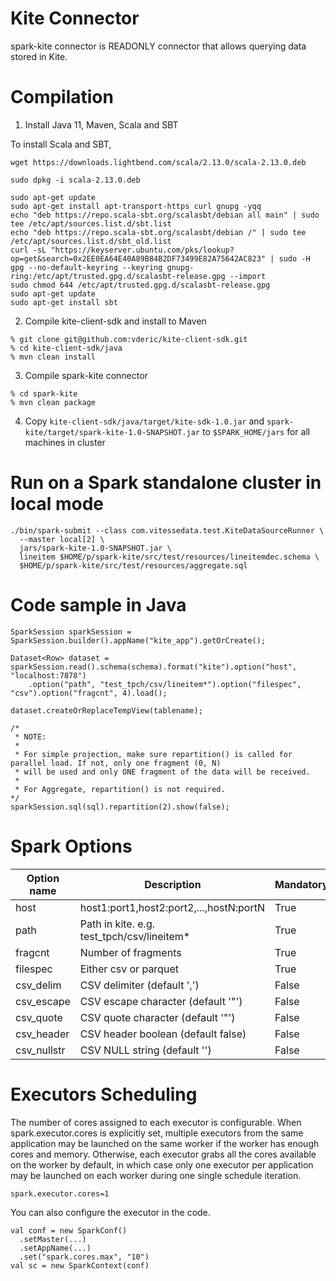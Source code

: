# Kite Connector

spark-kite connector is READONLY connector that allows querying data stored in Kite.

# Compilation

1. Install Java 11, Maven, Scala and SBT

To install Scala and SBT,

```
wget https://downloads.lightbend.com/scala/2.13.0/scala-2.13.0.deb

sudo dpkg -i scala-2.13.0.deb

sudo apt-get update
sudo apt-get install apt-transport-https curl gnupg -yqq
echo "deb https://repo.scala-sbt.org/scalasbt/debian all main" | sudo tee /etc/apt/sources.list.d/sbt.list
echo "deb https://repo.scala-sbt.org/scalasbt/debian /" | sudo tee /etc/apt/sources.list.d/sbt_old.list
curl -sL "https://keyserver.ubuntu.com/pks/lookup?op=get&search=0x2EE0EA64E40A89B84B2DF73499E82A75642AC823" | sudo -H gpg --no-default-keyring --keyring gnupg-ring:/etc/apt/trusted.gpg.d/scalasbt-release.gpg --import
sudo chmod 644 /etc/apt/trusted.gpg.d/scalasbt-release.gpg
sudo apt-get update
sudo apt-get install sbt
```

2. Compile kite-client-sdk and install to Maven

```
% git clone git@github.com:vderic/kite-client-sdk.git
% cd kite-client-sdk/java
% mvn clean install
```

3. Compile spark-kite connector

```
% cd spark-kite
% mvn clean package
```

4. Copy `kite-client-sdk/java/target/kite-sdk-1.0.jar` and `spark-kite/target/spark-kite-1.0-SNAPSHOT.jar` to `$SPARK_HOME/jars` for all machines in cluster

# Run on a Spark standalone cluster in local mode

```
./bin/spark-submit --class com.vitessedata.test.KiteDataSourceRunner \
  --master local[2] \
  jars/spark-kite-1.0-SNAPSHOT.jar \
  lineitem $HOME/p/spark-kite/src/test/resources/lineitemdec.schema \
  $HOME/p/spark-kite/src/test/resources/aggregate.sql
 ```


# Code sample in Java

```
SparkSession sparkSession = SparkSession.builder().appName("kite_app").getOrCreate();

Dataset<Row> dataset = sparkSession.read().schema(schema).format("kite").option("host", "localhost:7878")
    .option("path", "test_tpch/csv/lineitem*").option("filespec", "csv").option("fragcnt", 4).load();

dataset.createOrReplaceTempView(tablename);

/*
 * NOTE:
 *
 * For simple projection, make sure repartition() is called for parallel load. If not, only one fragment (0, N)
 * will be used and only ONE fragment of the data will be received.
 *
 * For Aggregate, repartition() is not required.
*/
sparkSession.sql(sql).repartition(2).show(false);
```

# Spark Options

| Option name | Description | Mandatory |
|-------------|-------------|----------|
| host        | host1:port1,host2:port2,...,hostN:portN |  True |
| path        | Path in kite. e.g. test_tpch/csv/lineitem\* | True |
| fragcnt     | Number of fragments | True |
| filespec    | Either csv or parquet | True |
| csv_delim   | CSV delimiter (default ',') | False |
| csv_escape  | CSV escape character (default '"') | False |
| csv_quote   | CSV quote character (default '"') | False |
| csv_header  | CSV header boolean (default false) | False |
| csv_nullstr | CSV NULL string (default '') | False |

# Executors Scheduling
The number of cores assigned to each executor is configurable. When spark.executor.cores is explicitly set, multiple executors from the same application may be launched on the same worker if the worker has enough cores and memory. Otherwise, each executor grabs all the cores available on the worker by default, in which case only one executor per application may be launched on each worker during one single schedule iteration.

```
spark.executor.cores=1
```

You can also configure the executor in the code.

```
val conf = new SparkConf()
  .setMaster(...)
  .setAppName(...)
  .set("spark.cores.max", "10")
val sc = new SparkContext(conf)
```

